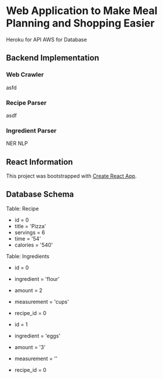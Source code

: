 # Web Application to Make Meal Planning and Shopping Easier

Heroku for API
AWS for Database

## Backend Implementation

### Web Crawler
asfd

### Recipe Parser
asdf

### Ingredient Parser
NER NLP

## React Information

This project was bootstrapped with [Create React App](https://github.com/facebook/create-react-app).

## Database Schema

Table: Recipe

- id = 0
- title = 'Pizza'
- servings = 6
- time = '54'
- calories = '540'

Table: Ingredients

- id = 0
- ingredient = 'flour'
- amount = 2
- measurement = 'cups'
- recipe_id = 0

- id = 1
- ingredient = 'eggs'
- amount = '3'
- measurement = ''
- recipe_id = 0
